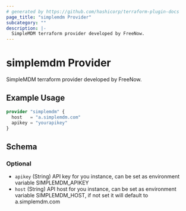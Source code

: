 ```yaml
---
# generated by https://github.com/hashicorp/terraform-plugin-docs
page_title: "simplemdm Provider"
subcategory: ""
description: |-
  SimpleMDM terraform provider developed by FreeNow.
---
```


# simplemdm Provider

SimpleMDM terraform provider developed by FreeNow.

## Example Usage

```terraform
provider "simplemdm" {
  host   = "a.simplemdm.com"
  apikey = "yourapikey"
}
```

<!-- schema generated by tfplugindocs -->
## Schema

### Optional

- `apikey` (String) API key for you instance, can be set as environment variable SIMPLEMDM_APIKEY
- `host` (String) API host for you instance, can be set as environment variable SIMPLEMDM_HOST, if not set it will default to a.simplemdm.com
